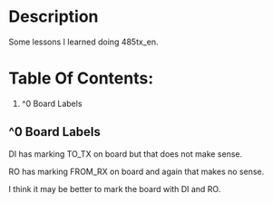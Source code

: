 # Description

Some lessons I learned doing 485tx_en.

# Table Of Contents:

1. ^0 Board Labels


## ^0 Board Labels

DI has marking TO_TX on board but that does not make sense.

RO has marking FROM_RX on board and again that makes no sense.

I think it may be better to mark the board with DI and RO.